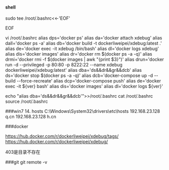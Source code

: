 #### shell
sudo tee /root/.bashrc<<-'EOF'

EOF

vi /root/.bashrc
alias dps='docker ps'
alias da='docker attach xdebug'
alias dall='docker ps -a'
alias db='docker build -t dockerliweipei/xdebug:latest .'
alias de='docker exec -it xdebug /bin/bash'
alias dl='docker logs xdebug'
alias dis='docker images'
alias dr='docker rm $(docker ps -a -q)'
alias drmi='docker rmi -f $(docker images | awk "{print $3}")'
alias drun='docker run  -d --privileged -p 80:80 -p 8222:22 --name xdebug dockerliweipei/xdebug:latest'
alias dba='ds&&dr&&gr&&dcb'
alias ds='docker stop $(docker ps -a -q)'
alias dcb='docker-compose up -d --build  --force-recreate'
alias dcp='docker-compose push'
alias de='docker exec -it ${ver} bash'
alias dis='docker images'
alias dl='docker logs ${ver}'


echo "alias dba='ds&&dr&&gr&&dcb'">>/root/.bashrc
cat /root/.bashrc
source /root/.bashrc

###win7
14. hosts
 C:\Windows\System32\drivers\etc\hosts
    192.168.23.128       q.cn
   192.168.23.128       h.cn

###docker




https://hub.docker.com/r/dockerliweipei/xdebug/tags/
https://hub.docker.com/r/dockerliweipei/xdebug/

403是目录不存在

###git
git remote -v 